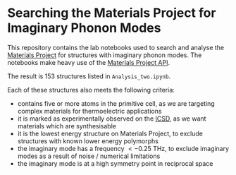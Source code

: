 # Searching the Materials Project for Imaginary Phonon Modes

This repository contains the lab notebooks used to search and analyse the [Materials Project](https://next-gen.materialsproject.org/) for structures with imaginary phonon modes. 
The notebooks make heavy use of the [Materials Project API](https://next-gen.materialsproject.org/api).

The result is 153 structures listed in `Analysis_two.ipynb`.

Each of these structures also meets the following criteria:

- contains five or more atoms in the primitive cell, as we are targeting complex materials for thermoelectric applications
- it is marked as experimentally observed on the [ICSD](https://www.psds.ac.uk/icsd), as we want materials which are synthesisable
- it is the lowest energy structure on Materials Project, to exclude structures with known lower energy polymorphs
- the imaginary mode has a frequency $<-0.25$ THz, to exclude imaginary modes as a result of noise / numerical limitations
- the imaginary mode is at a high symmetry point in reciprocal space


